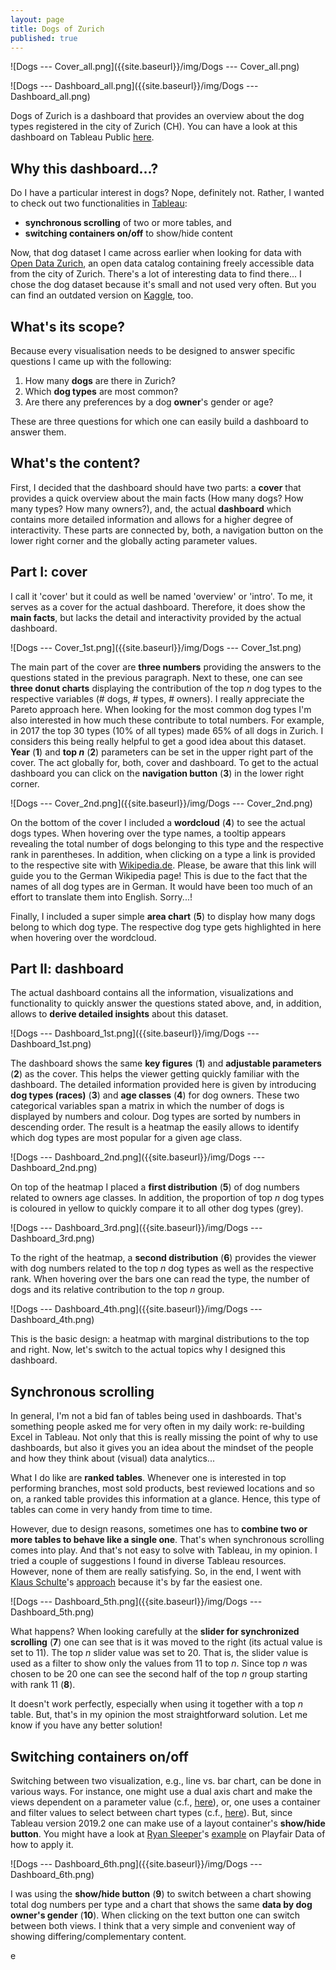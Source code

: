 ```yaml
---
layout: page
title: Dogs of Zurich
published: true
---
```

![Dogs --- Cover_all.png]({{site.baseurl}}/img/Dogs --- Cover_all.png)

![Dogs --- Dashboard_all.png]({{site.baseurl}}/img/Dogs --- Dashboard_all.png)

Dogs of Zurich is a dashboard that provides an overview about the dog types registered in the city of Zurich (CH). You can have a look at this dashboard on Tableau Public [here](https://public.tableau.com/profile/thomas.massie#!/vizhome/DOGSofZURICH/DOGSofZURICH---Cover).


## Why this dashboard...?
Do I have a particular interest in dogs? Nope, definitely not. Rather, I wanted to check out two functionalities in [Tableau](tableau.com):

- **synchronous scrolling** of two or more tables, and
- **switching containers on/off** to show/hide content

Now, that dog dataset I came across earlier when looking for data with [Open Data Zurich](https://data.stadt-zuerich.ch/), an open data catalog containing freely accessible data from the city of Zurich. There's a lot of interesting data to find there... I chose the dog dataset because it's small and not used very often. But you can find an outdated version on [Kaggle](https://www.kaggle.com/kmader/dogs-of-zurich), too.


## What's its scope?
Because every visualisation needs to be designed to answer specific questions I came up with the following:

1. How many **dogs** are there in Zurich?
2. Which **dog types** are most common?
3. Are there any preferences by a dog **owner**'s gender or age?

These are three questions for which one can easily build a dashboard to answer them.


## What's the content?
First, I decided that the dashboard should have two parts: a **cover** that provides a quick overview about the main facts (How many dogs? How many types? How many owners?), and, the actual **dashboard** which contains more detailed information and allows for a higher degree of interactivity. These parts are connected by, both, a navigation button on the lower right corner and the globally acting parameter values.

## Part I: cover
I call it 'cover' but it could as well be named 'overview' or 'intro'. To me, it serves as a cover for the actual dashboard. Therefore, it does show the **main facts**, but lacks the detail and interactivity provided by the actual dashboard.

![Dogs --- Cover_1st.png]({{site.baseurl}}/img/Dogs --- Cover_1st.png)

The main part of the cover are **three numbers** providing the answers to the questions stated in the previous paragraph. Next to these, one can see **three donut charts** displaying the contribution of the top *n* dog types to the respective variables (# dogs, # types, # owners). I really appreciate the Pareto approach here. When looking for the most common dog types I'm also interested in how much these contribute to total numbers. For example, in 2017 the top 30 types (10% of all types) made 65% of all dogs in Zurich. I considers this being really helpful to get a good idea about this dataset. **Year** (**1**) and **top *n*** (**2**) parameters can be set in the upper right part of the cover. The act globally for, both, cover and dashboard.
To get to the actual dashboard you can click on the **navigation button** (**3**) in the lower right corner.

![Dogs --- Cover_2nd.png]({{site.baseurl}}/img/Dogs --- Cover_2nd.png)

On the bottom of the cover I included a **wordcloud** (**4**) to see the actual dogs types. When hovering over the type names, a tooltip appears revealing the total number of dogs belonging to this type and the respective rank in parentheses. In addition, when clicking on a type a link is provided to the respective site with [Wikipedia.de](https://wikipedia.de). Please, be aware that this link will guide you to the German Wikipedia page! This is due to the fact that the names of all dog types are in German. It would have been too much of an effort to translate them into English. Sorry...!

Finally, I included a super simple **area chart** (**5**) to display how many dogs belong to which dog type. The respective dog type gets highlighted in here when hovering over the wordcloud.


## Part II: dashboard

The actual dashboard contains all the information, visualizations and functionality to quickly answer the questions stated above, and, in addition, allows to **derive detailed insights** about this dataset.

![Dogs --- Dashboard_1st.png]({{site.baseurl}}/img/Dogs --- Dashboard_1st.png)

The dashboard shows the same **key figures** (**1**) and **adjustable parameters** (**2**) as the cover. This helps the viewer getting quickly familiar with the dashboard.
The detailed information provided here is given by introducing **dog types (races)** (**3**) and **age classes** (**4**) for dog owners. These two categorical variables span a matrix in which the number of dogs is displayed by numbers and colour. Dog types are sorted by numbers in descending order. The result is a heatmap the easily allows to identify which dog types are most popular for a given age class.

![Dogs --- Dashboard_2nd.png]({{site.baseurl}}/img/Dogs --- Dashboard_2nd.png)

On top of the heatmap I placed a **first distribution** (**5**) of dog numbers related to owners age classes. In addition, the proportion of top *n* dog types is coloured in yellow to quickly compare it to all other dog types (grey).

![Dogs --- Dashboard_3rd.png]({{site.baseurl}}/img/Dogs --- Dashboard_3rd.png)

To the right of the heatmap, a **second distribution** (**6**) provides the viewer with dog numbers related to the top *n* dog types as well as the respective rank. When hovering over the bars one can read the type, the number of dogs and its relative contribution to the top *n* group.

![Dogs --- Dashboard_4th.png]({{site.baseurl}}/img/Dogs --- Dashboard_4th.png)

This is the basic design: a heatmap with marginal distributions to the top and right. Now, let's switch to the actual topics why I designed this dashboard.


## Synchronous scrolling

In general, I'm not a bid fan of tables being used in dashboards. That's something people asked me for very often in my daily work: re-building Excel in Tableau. Not only that this is really missing the point of why to use dashboards, but also it gives you an idea about the mindset of the people and how they think about (visual) data analytics...

What I do like are **ranked tables**. Whenever one is interested in top performing branches, most sold products, best reviewed locations and so on, a ranked table provides this information at a glance. Hence, this type of tables can come in very handy from time to time.

However, due to design reasons, sometimes one has to **combine two or more tables to behave like a single one**. That's when synchronous scrolling comes into play. And that's not easy to solve with Tableau, in my opinion. I tried a couple of suggestions I found in diverse Tableau resources. However, none of them are really satisfying. So, in the end, I went with [Klaus Schulte](https://vizjockey.com/author/vizjockey/)'s [approach](https://vizjockey.com/2018/09/21/custom-scroll-control-for-synchronized-scrolling/) because it's by far the easiest one.

![Dogs --- Dashboard_5th.png]({{site.baseurl}}/img/Dogs --- Dashboard_5th.png)

What happens? When looking carefully at the **slider for synchronized scrolling** (**7**) one can see that is it was moved to the right (its actual value is set to 11). The top *n* slider value was set to 20. That is, the slider value is used as a filter to show only the values from 11 to top *n*. Since top *n* was chosen to be 20 one can see the second half of the top *n* group starting with rank 11 (**8**).

It doesn't work perfectly, especially when using it together with a top *n* table. But, that's in my opinion the most straightforward solution. Let me know if you have any better solution!

## Switching containers on/off

Switching between two visualization, e.g., line vs. bar chart, can be done in various ways. For instance, one might use a dual axis chart and make the views dependent on a parameter value (c.f., [here](https://www.tableau.com/about/blog/2015/7/lrtt-parameters-alter-your-viz-40767)), or, one uses a container and filter values to select between chart types (c.f., [here](https://www.thedataschool.co.uk/hashu-shenkar/tableau-tip-switch-between-views-dynamically-on-a-dashboard/)). But, since Tableau version 2019.2 one can make use of a layout container's **show/hide button**. You might have a look at [Ryan Sleeper](https://www.ryansleeper.com)'s [example](https://playfairdata.com/tableau-tip-how-to-do-better-sheet-swapping/) on Playfair Data of how to apply it.

![Dogs --- Dashboard_6th.png]({{site.baseurl}}/img/Dogs --- Dashboard_6th.png)

I was using the **show/hide button** (**9**) to switch between a chart showing total dog numbers per type and a chart that shows the same **data by dog owner's gender** (**10**). When clicking on the text button one can switch between both views. I think that a very simple and convenient way of showing differing/complementary content.







e

